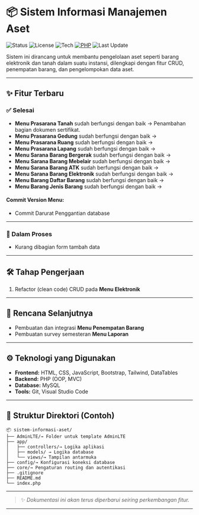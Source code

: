 # 📦 Sistem Informasi Manajemen Aset

![Status](https://img.shields.io/badge/status-in%20progress-yellow)
![License](https://img.shields.io/badge/license-MIT-blue)
![Tech](https://img.shields.io/badge/tech-stack-blueviolet)
[![PHP](https://img.shields.io/badge/php-%23777BB4.svg?&logo=php&logoColor=white)](#)
![Last Update](https://img.shields.io/github/last-commit/mizucode/simaset?style=flat)

Sistem ini dirancang untuk membantu pengelolaan aset seperti barang elektronik dan tanah dalam suatu instansi, dilengkapi dengan fitur CRUD, penempatan barang, dan pengelompokan data aset.

---

## ✨ Fitur Terbaru

### ✅ Selesai

- **Menu Prasarana Tanah** sudah berfungsi dengan baik -> Penambahan bagian dokumen sertifikat.
- **Menu Prasarana Gedung** sudah berfungsi dengan baik ->
- **Menu Prasarana Ruang** sudah berfungsi dengan baik ->
- **Menu Prasarana Lapang** sudah berfungsi dengan baik ->
- **Menu Sarana Barang Bergerak** sudah berfungsi dengan baik ->
- **Menu Sarana Barang Mebelair** sudah berfungsi dengan baik ->
- **Menu Sarana Barang ATK** sudah berfungsi dengan baik ->
- **Menu Sarana Barang Elektronik** sudah berfungsi dengan baik ->
- **Menu Barang Daftar Barang** sudah berfungsi dengan baik ->
- **Menu Barang Jenis Barang** sudah berfungsi dengan baik ->

#### Commit Version Menu:

- Commit Darurat Penggantian database

---

### 🚧 Dalam Proses

- Kurang dibagian form tambah data

---

## 🛠️ Tahap Pengerjaan

1. Refactor (clean code) CRUD pada **Menu Elektronik**

---

## 📌 Rencana Selanjutnya

- Pembuatan dan integrasi **Menu Penempatan Barang**
- Pembuatan survey semesteran **Menu Laporan**

---

## ⚙️ Teknologi yang Digunakan

- **Frontend:** HTML, CSS, JavaScript, Bootstrap, Tailwind, DataTables
- **Backend:** PHP (OOP, MVC)
- **Database:** MySQL
- **Tools:** Git, Visual Studio Code

---

## 📁 Struktur Direktori (Contoh)

```
📦 sistem-informasi-aset/
├── AdminLTE/→ Folder untuk template AdminLTE
├── app/
│   ├── controllers/→ Logika aplikasi
│   ├── models/ → Logika database
│   └── views/→ Tampilan antarmuka
├── config/→ Konfigurasi koneksi database
├── core/→ Pengaturan routing dan autentikasi
├── .gitignore
├── README.md
└── index.php
```

---

> ✨ _Dokumentasi ini akan terus diperbarui seiring perkembangan fitur._

---
